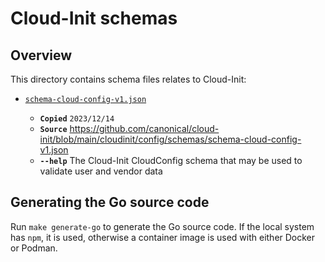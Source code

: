 # Cloud-Init schemas

## Overview

This directory contains schema files relates to Cloud-Init:

* [`schema-cloud-config-v1.json`](./schema-cloud-config-v1.json)

    * **`Copied`** `2023/12/14`
    * **`Source`** https://github.com/canonical/cloud-init/blob/main/cloudinit/config/schemas/schema-cloud-config-v1.json
    * **`--help`** The Cloud-Init CloudConfig schema that may be used to validate user and vendor data

## Generating the Go source code

Run `make generate-go` to generate the Go source code. If the local system has `npm`, it is used, otherwise a container image is used with either Docker or Podman.
